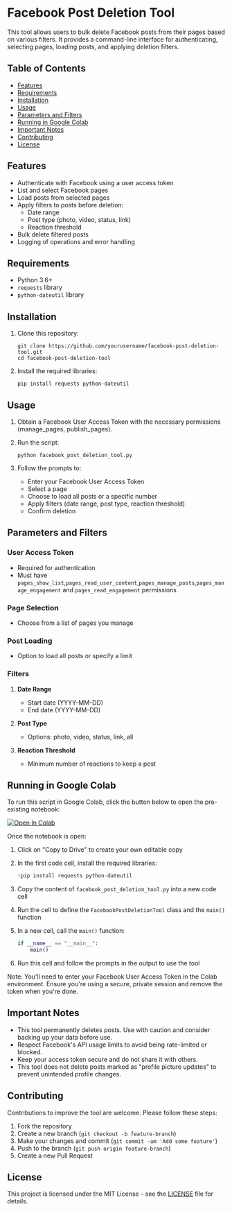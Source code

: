 # Facebook Post Deletion Tool

This tool allows users to bulk delete Facebook posts from their pages based on various filters. It provides a command-line interface for authenticating, selecting pages, loading posts, and applying deletion filters.

## Table of Contents
- [Features](#features)
- [Requirements](#requirements)
- [Installation](#installation)
- [Usage](#usage)
- [Parameters and Filters](#parameters-and-filters)
- [Running in Google Colab](#running-in-google-colab)
- [Important Notes](#important-notes)
- [Contributing](#contributing)
- [License](#license)

## Features

- Authenticate with Facebook using a user access token
- List and select Facebook pages
- Load posts from selected pages
- Apply filters to posts before deletion:
  - Date range
  - Post type (photo, video, status, link)
  - Reaction threshold
- Bulk delete filtered posts
- Logging of operations and error handling

## Requirements

- Python 3.6+
- `requests` library
- `python-dateutil` library

## Installation

1. Clone this repository:
   ```
   git clone https://github.com/yourusername/facebook-post-deletion-tool.git
   cd facebook-post-deletion-tool
   ```

2. Install the required libraries:
   ```
   pip install requests python-dateutil
   ```

## Usage

1. Obtain a Facebook User Access Token with the necessary permissions (manage_pages, publish_pages).

2. Run the script:
   ```
   python facebook_post_deletion_tool.py
   ```

3. Follow the prompts to:
   - Enter your Facebook User Access Token
   - Select a page
   - Choose to load all posts or a specific number
   - Apply filters (date range, post type, reaction threshold)
   - Confirm deletion

## Parameters and Filters

### User Access Token
- Required for authentication
- Must have `pages_show_list`,`pages_read_user_content`,`pages_manage_posts`,`pages_manage_engagement`  and `pages_read_engagement` permissions

### Page Selection
- Choose from a list of pages you manage

### Post Loading
- Option to load all posts or specify a limit

### Filters
1. **Date Range**
   - Start date (YYYY-MM-DD)
   - End date (YYYY-MM-DD)

2. **Post Type**
   - Options: photo, video, status, link, all

3. **Reaction Threshold**
   - Minimum number of reactions to keep a post

## Running in Google Colab

To run this script in Google Colab, click the button below to open the pre-existing notebook:

[![Open In Colab](https://colab.research.google.com/assets/colab-badge.svg)](https://colab.research.google.com/drive/1x7M-DZLPdpyKCHv_i620mBi_Jk18xJWO?usp=sharing)

Once the notebook is open:

1. Click on "Copy to Drive" to create your own editable copy

2. In the first code cell, install the required libraries:
   ```python
   !pip install requests python-dateutil
   ```

3. Copy the content of `facebook_post_deletion_tool.py` into a new code cell

4. Run the cell to define the `FacebookPostDeletionTool` class and the `main()` function

5. In a new cell, call the `main()` function:
   ```python
   if __name__ == "__main__":
       main()
   ```

6. Run this cell and follow the prompts in the output to use the tool

Note: You'll need to enter your Facebook User Access Token in the Colab environment. Ensure you're using a secure, private session and remove the token when you're done.

## Important Notes

- This tool permanently deletes posts. Use with caution and consider backing up your data before use.
- Respect Facebook's API usage limits to avoid being rate-limited or blocked.
- Keep your access token secure and do not share it with others.
- This tool does not delete posts marked as "profile picture updates" to prevent unintended profile changes.

## Contributing

Contributions to improve the tool are welcome. Please follow these steps:

1. Fork the repository
2. Create a new branch (`git checkout -b feature-branch`)
3. Make your changes and commit (`git commit -am 'Add some feature'`)
4. Push to the branch (`git push origin feature-branch`)
5. Create a new Pull Request

## License

This project is licensed under the MIT License - see the [LICENSE](LICENSE.md) file for details.
